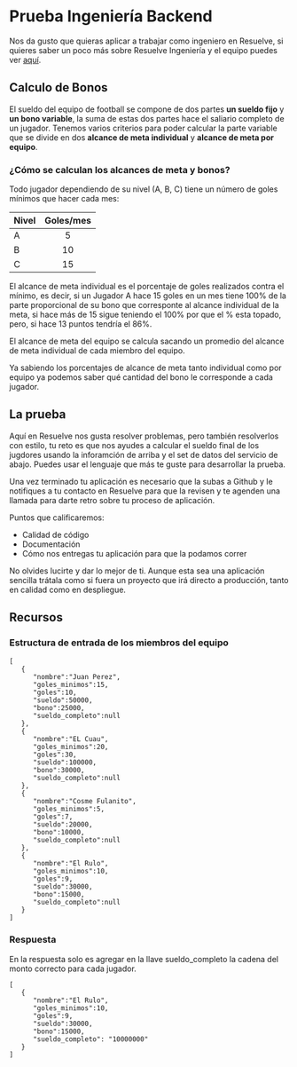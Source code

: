 # Prueba Ingeniería Backend

Nos da gusto que quieras aplicar a trabajar como ingeniero en Resuelve, si quieres saber un poco más sobre Resuelve Ingeniería y el equipo puedes ver [aquí](https://github.com/resuelve/nuestro-equipo).

## Calculo de Bonos 

El sueldo del equipo de football se compone de dos partes **un sueldo fijo** y **un bono variable**, la suma de estas dos partes hace el saliario completo de un jugador. Tenemos varios criterios para poder calcular la parte variable que se divide en dos **alcance de meta individual** y **alcance de meta por equipo**.

### ¿Cómo se calculan los alcances de meta y bonos? 

Todo jugador dependiendo de su nivel (A, B, C) tiene un número de goles mínimos que hacer cada mes:

| Nivel |Goles/mes|
| ------------- |:-------------:| 
|A |5|
|B |10|
|C |15|

El alcance de meta individual es el porcentaje de goles realizados contra el mínimo, es decir, si un Jugador A hace 15 goles en un mes tiene 100% de la parte proporcional de su bono que corresponte al alcance individual de la meta, si hace más de 15 sigue teniendo el 100% por que el % esta topado, pero, si hace 13 puntos tendría el 86%.

El alcance de meta del equipo se calcula sacando un promedio del alcance de meta individual de cada miembro del equipo.

Ya sabiendo los porcentajes de alcance de meta tanto individual como por equipo ya podemos saber qué cantidad del bono le corresponde a cada jugador. 

## La prueba

Aquí en Resuelve nos gusta resolver problemas, pero también resolverlos con estilo, tu reto es que nos ayudes a calcular el sueldo final de los jugdores usando la inforamción de arriba y el set de datos del servicio de abajo. Puedes usar el lenguaje que más te guste para desarrollar la prueba.

Una vez terminado tu aplicación es necesario que la subas a Github y le notifiques a tu contacto en Resuelve para que la revisen y te agenden una llamada para darte retro sobre tu proceso de aplicación. 

Puntos que calificaremos:

- Calidad de código
- Documentación
- Cómo nos entregas tu aplicación para que la podamos correr

No olvides lucirte y dar lo mejor de ti. Aunque esta sea una aplicación sencilla trátala como si fuera un proyecto que irá directo a producción, tanto en calidad como en despliegue.

## Recursos

### Estructura de entrada de los miembros del equipo

```
[  
   {  
      "nombre":"Juan Perez",
      "goles_minimos":15,
      "goles":10,
      "sueldo":50000,
      "bono":25000,
      "sueldo_completo":null
   },
   {  
      "nombre":"EL Cuau",
      "goles_minimos":20,
      "goles":30,
      "sueldo":100000,
      "bono":30000,
      "sueldo_completo":null
   },
   {  
      "nombre":"Cosme Fulanito",
      "goles_minimos":5,
      "goles":7,
      "sueldo":20000,
      "bono":10000,
      "sueldo_completo":null
   },
   {  
      "nombre":"El Rulo",
      "goles_minimos":10,
      "goles":9,
      "sueldo":30000,
      "bono":15000,
      "sueldo_completo":null
   }
]
```

### Respuesta

En la respuesta solo es agregar en la llave sueldo_completo la cadena del monto correcto para cada jugador.

```
[
   {  
      "nombre":"El Rulo",
      "goles_minimos":10,
      "goles":9,
      "sueldo":30000,
      "bono":15000,
      "sueldo_completo": "10000000"
   }
]
```



